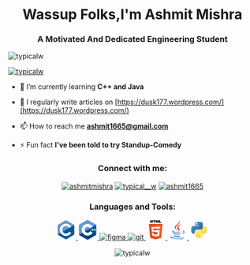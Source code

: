 <h1 align="center">Wassup Folks,I'm Ashmit Mishra</h1>
<h3 align="center">A Motivated And Dedicated Engineering Student</h3>

<p align="left"> <img src="https://komarev.com/ghpvc/?username=typicalw&label=Profile%20views&color=0e75b6&style=flat" alt="typicalw" /> </p>

<p align="left"> <a href="https://github.com/ryo-ma/github-profile-trophy"><img src="https://github-profile-trophy.vercel.app/?username=typicalw" alt="typicalw" /></a> </p>

- 🌱 I’m currently learning **C++ and Java**

- 📝 I regularly write articles on [https://dusk177.wordpress.com/](https://dusk177.wordpress.com/)

- 📫 How to reach me **ashmit1665@gmail.com**

- ⚡ Fun fact **I've been told to try Standup-Comedy**

<h3 align="center">Connect with me:</h3>
<p align="center">
<a href="https://linkedin.com/in/ashmitmishra" target="blank"><img align="center" src="https://raw.githubusercontent.com/rahuldkjain/github-profile-readme-generator/master/src/images/icons/Social/linked-in-alt.svg" alt="ashmitmishra" height="30" width="40" /></a>
<a href="https://instagram.com/typical__w" target="blank"><img align="center" src="https://raw.githubusercontent.com/rahuldkjain/github-profile-readme-generator/master/src/images/icons/Social/instagram.svg" alt="typical__w" height="30" width="40" /></a>
<a href="https://www.hackerrank.com/ashmit1665" target="blank"><img align="center" src="https://raw.githubusercontent.com/rahuldkjain/github-profile-readme-generator/master/src/images/icons/Social/hackerrank.svg" alt="ashmit1665" height="30" width="40" /></a>
</p>

<h3 align="center">Languages and Tools:</h3>
<p align="center"> <a href="https://www.cprogramming.com/" target="_blank" rel="noreferrer"> <img src="https://raw.githubusercontent.com/devicons/devicon/master/icons/c/c-original.svg" alt="c" width="40" height="40"/> </a> <a href="https://www.w3schools.com/cpp/" target="_blank" rel="noreferrer"> <img src="https://raw.githubusercontent.com/devicons/devicon/master/icons/cplusplus/cplusplus-original.svg" alt="cplusplus" width="40" height="40"/> </a> <a href="https://www.figma.com/" target="_blank" rel="noreferrer"> <img src="https://www.vectorlogo.zone/logos/figma/figma-icon.svg" alt="figma" width="40" height="40"/> </a> <a href="https://git-scm.com/" target="_blank" rel="noreferrer"> <img src="https://www.vectorlogo.zone/logos/git-scm/git-scm-icon.svg" alt="git" width="40" height="40"/> </a> <a href="https://www.w3.org/html/" target="_blank" rel="noreferrer"> <img src="https://raw.githubusercontent.com/devicons/devicon/master/icons/html5/html5-original-wordmark.svg" alt="html5" width="40" height="40"/> </a> <a href="https://www.java.com" target="_blank" rel="noreferrer"> <img src="https://raw.githubusercontent.com/devicons/devicon/master/icons/java/java-original.svg" alt="java" width="40" height="40"/> </a> <a href="https://www.python.org" target="_blank" rel="noreferrer"> <img src="https://raw.githubusercontent.com/devicons/devicon/master/icons/python/python-original.svg" alt="python" width="40" height="40"/> </a> </p>

<p align="center"> <img align="center" src="https://github-readme-streak-stats.herokuapp.com/?user=typicalw&" alt="typicalw" /> </p>
